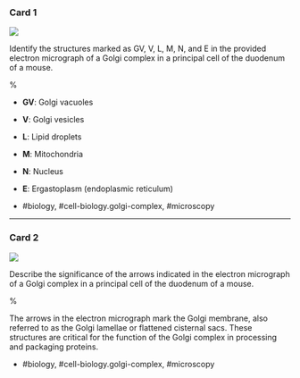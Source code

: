 ### Card 1

![](https://cdn.mathpix.com/cropped/2024_07_05_93bdd2ac932c3f0af49fg-1.jpg?height=876&width=1106&top_left_y=204&top_left_x=207)

Identify the structures marked as GV, V, L, M, N, and E in the provided electron micrograph of a Golgi complex in a principal cell of the duodenum of a mouse.

%

- **GV**: Golgi vacuoles
- **V**: Golgi vesicles
- **L**: Lipid droplets
- **M**: Mitochondria
- **N**: Nucleus
- **E**: Ergastoplasm (endoplasmic reticulum)

- #biology, #cell-biology.golgi-complex, #microscopy

---

### Card 2

![](https://cdn.mathpix.com/cropped/2024_07_05_93bdd2ac932c3f0af49fg-1.jpg?height=876&width=1106&top_left_y=204&top_left_x=207)

Describe the significance of the arrows indicated in the electron micrograph of a Golgi complex in a principal cell of the duodenum of a mouse.

%

The arrows in the electron micrograph mark the Golgi membrane, also referred to as the Golgi lamellae or flattened cisternal sacs. These structures are critical for the function of the Golgi complex in processing and packaging proteins.

- #biology, #cell-biology.golgi-complex, #microscopy
